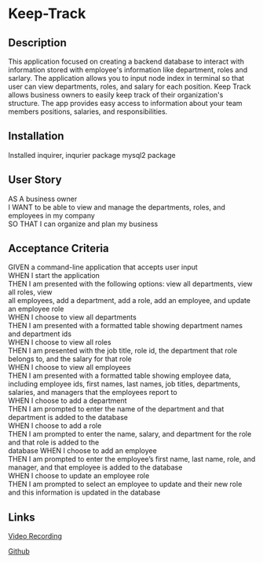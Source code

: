# Keep-Track

## Description 
This application focused on creating a backend database to interact with information stored with employee's information like department, roles and sarlary. The application allows you to input node index in terminal so that user can view departments, roles, and salary for each position.
Keep Track allows business owners to easily keep track of their organization's structure.
The app provides easy access to information about your team members positions, salaries, and responsibilities.

## Installation 

Installed inquirer, inqurier package mysql2 package

## User Story
AS A business owner<br>
I WANT to be able to view and manage the departments, roles, and employees in my company<br>
SO THAT I can organize and plan my business

## Acceptance Criteria
GIVEN a command-line application that accepts user input<br>
WHEN I start the application<br>
THEN I am presented with the following options: view all departments, view all roles, view<br> 
all employees, add a department, add a role, add an employee, and update an employee role<br>
WHEN I choose to view all departments<br>
THEN I am presented with a formatted table showing department names and department ids<br>
WHEN I choose to view all roles<br>
THEN I am presented with the job title, role id, the department that role belongs to, and the 
salary for that role<br>
WHEN I choose to view all employees<br>
THEN I am presented with a formatted table showing employee data, including employee ids, first names, last names, job titles, departments, salaries, and managers that the employees report to<br>
WHEN I choose to add a department<br>
THEN I am prompted to enter the name of the department and that department is added to the database<br>
WHEN I choose to add a role<br>
THEN I am prompted to enter the name, salary, and department for the role and that role is added to the<br> database
WHEN I choose to add an employee<br>
THEN I am prompted to enter the employee’s first name, last name, role, and manager, and that employee is added to the database<br>
WHEN I choose to update an employee role<br>
THEN I am prompted to select an employee to update and their new role and this information is updated in the database

## Links
[Video Recording](https://drive.google.com/file/d/1PI-wzcwJfE4dZUV96a48WKq41a2RFV3m/view)

[Github](https://github.com/Lexxvasquez/Keep-Track)